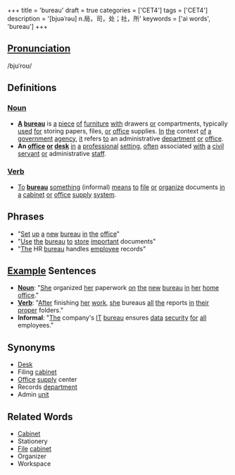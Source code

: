 +++
title = 'bureau'
draft = true
categories = ['CET4']
tags = ['CET4']
description = '[bjuəˈrəu] n.局，司，处；社，所'
keywords = ['ai words', 'bureau']
+++

## [Pronunciation](/en/post/pronunciation/)
/bjʊˈroʊ/

## Definitions
### [Noun](/en/post/noun/)
- **[A](/en/post/a/) [bureau](/en/post/bureau/)** is [a](/en/post/a/) [piece](/en/post/piece/) [of](/en/post/of/) [furniture](/en/post/furniture/) [with](/en/post/with/) drawers [or](/en/post/or/) compartments, typically [used](/en/post/used/) [for](/en/post/for/) storing papers, files, [or](/en/post/or/) [office](/en/post/office/) supplies. [In](/en/post/in/) [the](/en/post/the/) context [of](/en/post/of/) [a](/en/post/a/) [government](/en/post/government/) [agency](/en/post/agency/), [it](/en/post/it/) refers [to](/en/post/to/) an administrative [department](/en/post/department/) [or](/en/post/or/) [office](/en/post/office/).
- **An [office](/en/post/office/) [or](/en/post/or/) [desk](/en/post/desk/)** [in](/en/post/in/) [a](/en/post/a/) [professional](/en/post/professional/) [setting](/en/post/setting/), [often](/en/post/often/) associated [with](/en/post/with/) [a](/en/post/a/) [civil](/en/post/civil/) [servant](/en/post/servant/) [or](/en/post/or/) administrative [staff](/en/post/staff/).

### [Verb](/en/post/verb/)
- [To](/en/post/to/) **[bureau](/en/post/bureau/)** [something](/en/post/something/) (informal) [means](/en/post/means/) [to](/en/post/to/) [file](/en/post/file/) [or](/en/post/or/) [organize](/en/post/organize/) documents [in](/en/post/in/) [a](/en/post/a/) [cabinet](/en/post/cabinet/) [or](/en/post/or/) [office](/en/post/office/) [supply](/en/post/supply/) [system](/en/post/system/).

## Phrases
- "[Set](/en/post/set/) [up](/en/post/up/) [a](/en/post/a/) [new](/en/post/new/) [bureau](/en/post/bureau/) [in](/en/post/in/) [the](/en/post/the/) [office](/en/post/office/)"
- "[Use](/en/post/use/) [the](/en/post/the/) [bureau](/en/post/bureau/) [to](/en/post/to/) [store](/en/post/store/) [important](/en/post/important/) documents"
- "[The](/en/post/the/) HR [bureau](/en/post/bureau/) handles [employee](/en/post/employee/) records"

## [Example](/en/post/example/) Sentences
- **[Noun](/en/post/noun/)**: "[She](/en/post/she/) organized [her](/en/post/her/) paperwork [on](/en/post/on/) [the](/en/post/the/) [new](/en/post/new/) [bureau](/en/post/bureau/) [in](/en/post/in/) [her](/en/post/her/) [home](/en/post/home/) [office](/en/post/office/)."
- **[Verb](/en/post/verb/)**: "[After](/en/post/after/) finishing [her](/en/post/her/) [work](/en/post/work/), [she](/en/post/she/) bureaus [all](/en/post/all/) [the](/en/post/the/) reports [in](/en/post/in/) [their](/en/post/their/) [proper](/en/post/proper/) folders."
- **Informal**: "[The](/en/post/the/) company's [IT](/en/post/it/) [bureau](/en/post/bureau/) ensures [data](/en/post/data/) [security](/en/post/security/) [for](/en/post/for/) [all](/en/post/all/) employees."

## Synonyms
- [Desk](/en/post/desk/)
- Filing [cabinet](/en/post/cabinet/)
- [Office](/en/post/office/) [supply](/en/post/supply/) center
- Records [department](/en/post/department/)
- Admin [unit](/en/post/unit/)

## Related Words
- [Cabinet](/en/post/cabinet/)
- Stationery
- [File](/en/post/file/) [cabinet](/en/post/cabinet/)
- Organizer
- Workspace
